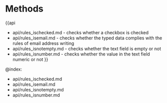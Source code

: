 Methods
=======

{{api
- api/rules_ischecked.md - checks whether a checkbox is checked
- api/rules_isemail.md - checks whether the typed data complies with the rules of email address writing
- api/rules_isnotempty.md - checks whether the text field is empty or not
- api/rules_isnumber.md - checks whether the value in the text field numeric or not
}}

@index:
- api/rules_ischecked.md
- api/rules_isemail.md
- api/rules_isnotempty.md
- api/rules_isnumber.md


